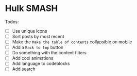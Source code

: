 # Hulk SMASH

Todos:

- [ ] Use unique icons
- [ ] Sort posts by most recent
- [ ] Make the `Make the table of contents` collapsible on mobile
- [ ] Add a `Back to top` button
- [ ] Do something with the content filters
- [ ] Add cool animations
- [ ] Add language to codeblocks
- [ ] Add search
